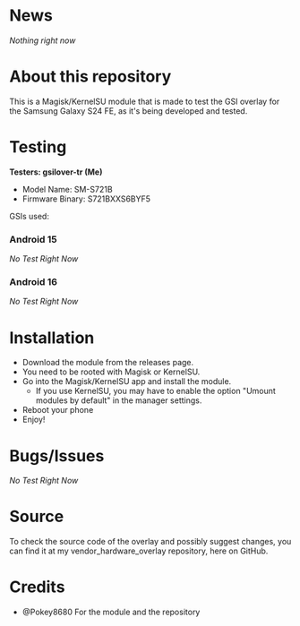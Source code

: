 # News
_Nothing right now_

# About this repository
This is a Magisk/KernelSU module that is made to test the GSI overlay for the Samsung Galaxy S24 FE, as it's being developed and tested.

# Testing
 **Testers: gsilover-tr (Me)**
- Model Name: SM-S721B
- Firmware Binary: S721BXXS6BYF5

GSIs used:

### Android 15
_No Test Right Now_

### Android 16
_No Test Right Now_
    
# Installation
- Download the module from the releases page.
- You need to be rooted with Magisk or KernelSU.
- Go into the Magisk/KernelSU app and install the module.
  - If you use KernelSU, you may have to enable the option "Umount modules by default" in the manager settings.
- Reboot your phone
- Enjoy!

# Bugs/Issues
 _No Test Right Now_

# Source
To check the source code of the overlay and possibly suggest changes, you can find it at my vendor_hardware_overlay repository, here on GitHub.

# Credits
- @Pokey8680 For the module and the repository
